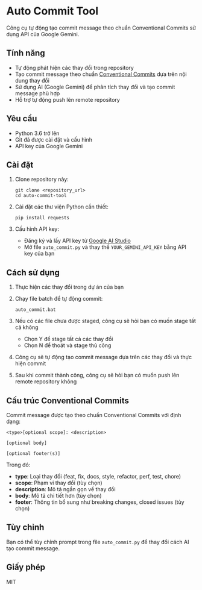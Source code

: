 # Auto Commit Tool

Công cụ tự động tạo commit message theo chuẩn Conventional Commits sử dụng API của Google Gemini.

## Tính năng

- Tự động phát hiện các thay đổi trong repository
- Tạo commit message theo chuẩn [Conventional Commits](https://www.conventionalcommits.org/) dựa trên nội dung thay đổi
- Sử dụng AI (Google Gemini) để phân tích thay đổi và tạo commit message phù hợp
- Hỗ trợ tự động push lên remote repository

## Yêu cầu

- Python 3.6 trở lên
- Git đã được cài đặt và cấu hình
- API key của Google Gemini

## Cài đặt

1. Clone repository này:
   ```
   git clone <repository_url>
   cd auto-commit-tool
   ```

2. Cài đặt các thư viện Python cần thiết:
   ```
   pip install requests
   ```

3. Cấu hình API key:
   - Đăng ký và lấy API key từ [Google AI Studio](https://makersuite.google.com/app/apikey)
   - Mở file `auto_commit.py` và thay thế `YOUR_GEMINI_API_KEY` bằng API key của bạn

## Cách sử dụng

1. Thực hiện các thay đổi trong dự án của bạn

2. Chạy file batch để tự động commit:
   ```
   auto_commit.bat
   ```

3. Nếu có các file chưa được staged, công cụ sẽ hỏi bạn có muốn stage tất cả không
   - Chọn Y để stage tất cả các thay đổi
   - Chọn N để thoát và stage thủ công

4. Công cụ sẽ tự động tạo commit message dựa trên các thay đổi và thực hiện commit

5. Sau khi commit thành công, công cụ sẽ hỏi bạn có muốn push lên remote repository không

## Cấu trúc Conventional Commits

Commit message được tạo theo chuẩn Conventional Commits với định dạng:

```
<type>[optional scope]: <description>

[optional body]

[optional footer(s)]
```

Trong đó:
- **type**: Loại thay đổi (feat, fix, docs, style, refactor, perf, test, chore)
- **scope**: Phạm vi thay đổi (tùy chọn)
- **description**: Mô tả ngắn gọn về thay đổi
- **body**: Mô tả chi tiết hơn (tùy chọn)
- **footer**: Thông tin bổ sung như breaking changes, closed issues (tùy chọn)

## Tùy chỉnh

Bạn có thể tùy chỉnh prompt trong file `auto_commit.py` để thay đổi cách AI tạo commit message.

## Giấy phép

MIT 